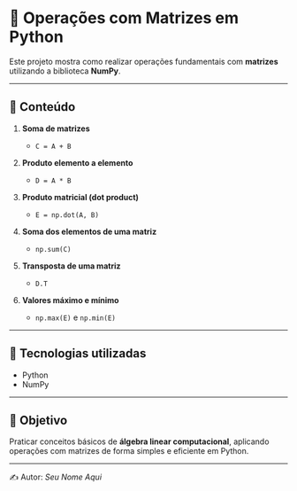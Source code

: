 # 🔢 Operações com Matrizes em Python

Este projeto mostra como realizar operações fundamentais com **matrizes** utilizando a biblioteca **NumPy**.

---

## 📌 Conteúdo

1. **Soma de matrizes**  
   - `C = A + B`

2. **Produto elemento a elemento**  
   - `D = A * B`

3. **Produto matricial (dot product)**  
   - `E = np.dot(A, B)`

4. **Soma dos elementos de uma matriz**  
   - `np.sum(C)`

5. **Transposta de uma matriz**  
   - `D.T`

6. **Valores máximo e mínimo**  
   - `np.max(E)` e `np.min(E)`

---

## 🚀 Tecnologias utilizadas
- Python  
- NumPy  

---

## 🎯 Objetivo
Praticar conceitos básicos de **álgebra linear computacional**, aplicando operações com matrizes de forma simples e eficiente em Python.

---
✍️ Autor: *Seu Nome Aqui*
